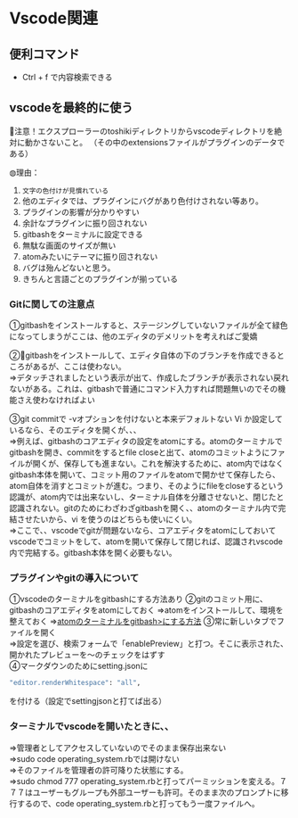 # Vscode関連

## 便利コマンド

* Ctrl + f で内容検索できる

## vscodeを最終的に使う

🔺注意！エクスプローラーのtoshikiディレクトリからvscodeディレクトリを絶対に動かさないこと。
（その中のextensionsファイルがプラグインのデータである）

◍理由：

1. `文字の色付けが見慣れている`
2. 他のエディタでは、プラグインにバグがあり色付けされない等あり。
3. プラグインの影響が分かりやすい
4. 余計なプラグインに振り回されない
5. gitbashをターミナルに設定できる
6. 無駄な画面のサイズが無い
7. atomみたいにテーマに振り回されない
8. バグは殆んどないと思う。
9. きちんと言語ごとのプラグインが揃っている

### Gitに関しての注意点

①gitbashをインストールすると、ステージングしていないファイルが全て緑色になってしまうがここは、他のエディタのデメリットを考えればご愛嬌  

②🔺gitbashをインストールして、エディタ自体の下のブランチを作成できるところがあるが、ここは使わない。  
⇒デタッチされましたという表示が出て、作成したブランチが表示されない戻れないがある。これは、gitbashで普通にコマンド入力すれば問題無いのでその機能さえ使わなければよい  

③git commitで -vオプションを付けないと本来デフォルトない Vi か設定しているなら、そのエディタを開くが、、、  
⇒例えば、gitbashのコアエディタの設定をatomにする。atomのターミナルでgitbashを開き、commitをするとfile closeと出て、atomのコミットようにファイルが開くが、保存しても進まない。これを解決するために、atom内ではなくgitbash本体を開いて、コミット用のファイルをatomで開かせて保存したら、atom自体を消すとコミットが進む。つまり、そのようにfileをcloseするという認識が、atom内では出来ないし、ターミナル自体を分離させないと、閉じたと認識されない。gitのためにわざわざgitbashを開く、、atomのターミナル内で完結させたいから、vi を使うのはどちらも使いにくい。  
⇒ここで、、vscodeでgitが問題ないなら、コアエディタをatomにしておいてvscodeでコミットをして、atomを開いて保存して閉じれば、認識されvscode内で完結する。gitbash本体を開く必要もない。

### プラグインやgitの導入について

①vscodeのターミナルをgitbashにする方法あり
②gitのコミット用に、gitbashのコアエディタをatomにしておく
⇒atomをインストールして、環境を整えておく
⇒[atomのターミナルをgitbash>にする方法](https://qastack.jp/superuser/856979/can-we-open-gitbash-from-atom-text-editor)
③常に新しいタブでファイルを開く  
⇒設定を選び、検索フォームで「enablePreview」と打つ。そこに表示された、開かれたプレビューを～のチェックをはずす  
④マークダウンのためにsetting.jsonに

```ruby
"editor.renderWhitespace": "all",
```

を付ける（設定でsettingjsonと打てば出る）

### ターミナルでvscodeを開いたときに、、  
  
⇒管理者としてアクセスしていないのでそのまま保存出来ない  
⇒sudo code operating_system.rbでは開けない  
⇒そのファイルを管理者の許可降りた状態にする。  
⇒sudo chmod 777 operating_system.rbと打ってパーミッションを変える。７７７はユーザーもグループも外部ユーザーも許可。そのまま次のプロンプトに移行するので、code operating_system.rbと打ってもう一度ファイルへ。
